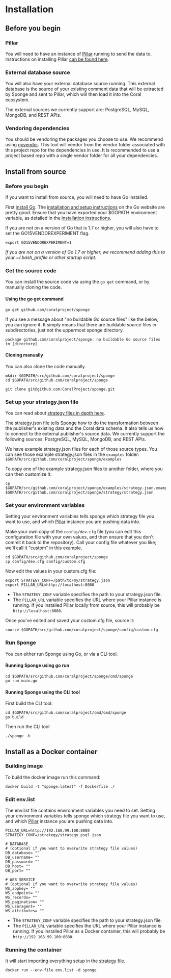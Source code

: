 # Installation

## Before you begin

### Pillar
You will need to have an instance of [Pillar](http://github.com/coralproject/pillar) running to send the data to. Instructions on installing Pillar [can be found here](/pillar/install.md).

### External database source
You will also have your external database source running. This external database is the source of your existing comment data that will be extracted by Sponge and sent to Pillar, which will then load it into the Coral ecosystem.

The external sources we currently support are: PostgreSQL, MySQL, MongoDB, and REST APIs.

### Vendoring dependencies

You should be vendoring the packages you choose to use. We recommend using [govendor](https://github.com/kardianos/govendor). This tool will vendor from the vendor folder associated with this project repo for the dependencies in use. It is recommended to use a project based repo with a single vendor folder for all your dependencies.

## Install from source

### Before you begin

If you want to install from source, you will need to have Go installed.

First [install Go](https://golang.org/dl/). The [installation and setup instructions](https://golang.org/doc/install) on the Go website are pretty good. Ensure that you have exported your $GOPATH environment variable, as detailed in the [installation instructions](https://golang.org/doc/install).

If you are not on a version of Go that is 1.7 or higher, you will also have to set the GO15VENDOREXPERIMENT flag.
```
export GO15VENDOREXPERIMENT=1
```

_If you are not on a version of Go 1.7 or higher, we recommend adding this to your ~/.bash_profile or other startup script._

### Get the source code

You can install the source code via using the `go get` command, or by manually cloning the code.

#### Using the go get command
```
go get github.com/coralproject/sponge
```
If you see a message about "no buildable Go source files" like the below, you can ignore it. It simply means that there are buildable source files in subdirectories, just not the uppermost sponge directory.
```
package github.com/coralproject/sponge: no buildable Go source files in [directory]
```

#### Cloning manually
You can also clone the code manually.

```
mkdir $GOPATH/src/github.com/coralproject/sponge
cd $GOPATH/src/github.com/coralproject/sponge

git clone git@github.com:CoralProject/sponge.git
```

### Set up your strategy.json file

You can read about [strategy files in depth here](strategy).

The strategy.json file tells Sponge how to do the transformation between the publisher's existing data and the Coral data schema. It also tells us how to connect to the external publisher's source data. We currently support the following sources: PostgreSQL, MySQL, MongoDB, and REST APIs.

We have example strategy.json files for each of those source types. You can see those example strategy.json files in the `examples` folder: `$GOPATH/src/github.com/coralproject/sponge/examples`

To copy one of the example strategy.json files to another folder, where you can then customize it:
```
cp $GOPATH/src/github.com/coralproject/sponge/examples/strategy.json.example $GOPATH/src/github.com/coralproject/sponge/strategy/strategy.json
```

### Set your environment variables

Setting your environment variables tells sponge which strategy file you want to use, and which [Pillar](https://github.com/coralproject/pillar) instance you are pushing data into.

Make your own copy of the `config/dev.cfg` file (you can edit this configuration file with your own values, and then ensure that you don't commit it back to the repository). Call your config file whatever you like; we'll call it "custom" in this example.
```
cd $GOPATH/src/github.com/coralproject/sponge
cp config/dev.cfg config/custom.cfg
```

Now edit the values in your custom.cfg file:
```
export STRATEGY_CONF=/path/to/my/strategy.json
export PILLAR_URL=http://localhost:8080
```

* The `STRATEGY_CONF` variable specifies the path to your strategy.json file.
* The `PILLAR_URL` variable specifies the URL where your Pillar instance is running. If you installed Pillar locally from source, this will probably be `http://localhost:8080`.

Once you've edited and saved your custom.cfg file, source it:

```
source $GOPATH/src/github.com/coralproject/sponge/config/custom.cfg
```

### Run Sponge

You can either run Sponge using Go, or via a CLI tool.

#### Running Sponge using go run
```
cd $GOPATH/src/github.com/coralproject/sponge/cmd/sponge
go run main.go
```

#### Running Sponge using the CLI tool

First build the CLI tool:
```
cd $GOPATH/src/github.com/coralproject/cmd/cmd/sponge
go build
```

Then run the CLI tool
```
./sponge -h
```

## Install as a Docker container

### Building image

To build the docker image run this command:

```
docker build -t "sponge:latest" -f Dockerfile ./
```

### Edit env.list

The env.list file contains environment variables you need to set. Setting your environment variables tells sponge which strategy file you want to use, and which [Pillar](https://github.com/coralproject/pillar) instance you are pushing data into.

```
PILLAR_URL=http://192.168.99.100:8080
STRATEGY_CONF=/strategy/strategy_psql.json

# DATABASE
# (optional if you want to overwrite strategy file values)
DB_database= ""
DB_username= ""
DB_password= ""
DB_host= ""
DB_port= ""

# WEB SERVICE
# (optional if you want to overwrite strategy file values)
WS_appkey= ""
WS_endpoint= ""
WS_records= ""
WS_pagination= ""
WS_useragent= ""
WS_attributes= ""
```

* The `STRATEGY_CONF` variable specifies the path to your strategy.json file.
* The `PILLAR_URL` variable specifies the URL where your Pillar instance is running. If you installed Pillar as a Docker container, this will probably be `http://192.168.99.100:8080`.

### Running the container

It will start importing everything setup in the [strategy file](strategy).

```docker run --env-file env.list -d sponge```
